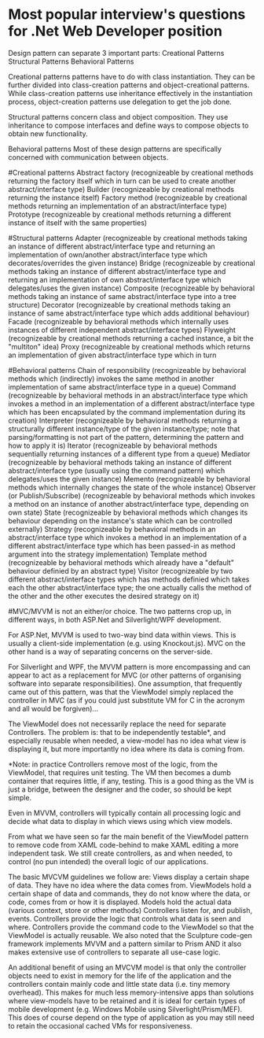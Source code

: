 # Most popular interview's questions for .Net Web Developer position

Design pattern can separate 3 important parts:
    Creational Patterns
    Structural Patterns
    Behavioral Patterns

Creational patterns patterns have to do with class instantiation. They can be further divided into class-creation patterns and object-creational patterns. While class-creation patterns use inheritance effectively in the instantiation process, object-creation patterns use delegation to get the job done.

Structural patterns concern class and object composition. They use inheritance to compose interfaces and define ways to compose objects to obtain new functionality.

Behavioral patterns Most of these design patterns are specifically concerned with communication between objects.

#Creational patterns
  Abstract factory (recognizeable by creational methods returning the factory itself which in turn can be used to create another abstract/interface type)
  Builder (recognizeable by creational methods returning the instance itself)
  Factory method (recognizeable by creational methods returning an implementation of an abstract/interface type)
  Prototype (recognizeable by creational methods returning a different instance of itself with the same properties)

#Structural patterns
  Adapter (recognizeable by creational methods taking an instance of different abstract/interface type and returning an implementation of own/another abstract/interface type which decorates/overrides the given instance)
  Bridge (recognizeable by creational methods taking an instance of different abstract/interface type and returning an implementation of own abstract/interface type which delegates/uses the given instance)
  Composite (recognizeable by behavioral methods taking an instance of same abstract/interface type into a tree structure)
  Decorator (recognizeable by creational methods taking an instance of same abstract/interface type which adds additional behaviour)
  Facade (recognizeable by behavioral methods which internally uses instances of different independent abstract/interface types)
  Flyweight (recognizeable by creational methods returning a cached instance, a bit the "multiton" idea)
  Proxy (recognizeable by creational methods which returns an implementation of given abstract/interface type which in turn 

#Behavioral patterns
  Chain of responsibility (recognizeable by behavioral methods which (indirectly) invokes the same method in another implementation of same abstract/interface type in a queue)
  Command (recognizeable by behavioral methods in an abstract/interface type which invokes a method in an implementation of a different abstract/interface type which has been encapsulated by the command implementation during its creation)
  Interpreter (recognizeable by behavioral methods returning a structurally different instance/type of the given instance/type; note that parsing/formatting is not part of the pattern, determining the pattern and how to apply it is)
  Iterator (recognizeable by behavioral methods sequentially returning instances of a different type from a queue)
  Mediator (recognizeable by behavioral methods taking an instance of different abstract/interface type (usually using the command pattern) which delegates/uses the given instance)
  Memento (recognizeable by behavioral methods which internally changes the state of the whole instance)
  Observer (or Publish/Subscribe) (recognizeable by behavioral methods which invokes a method on an instance of another abstract/interface type, depending on own state)
  State (recognizeable by behavioral methods which changes its behaviour depending on the instance's state which can be controlled externally)
  Strategy (recognizeable by behavioral methods in an abstract/interface type which invokes a method in an implementation of a different abstract/interface type which has been passed-in as method argument into the strategy implementation)
  Template method (recognizeable by behavioral methods which already have a "default" behaviour definied by an abstract type)
  Visitor (recognizeable by two different abstract/interface types which has methods definied which takes each the other abstract/interface type; the one actually calls the method of the other and the other executes the desired strategy on it)

#MVC/MVVM is not an either/or choice.
The two patterns crop up, in different ways, in both ASP.Net and Silverlight/WPF development.

For ASP.Net, MVVM is used to two-way bind data within views. This is usually a client-side implementation (e.g. using Knockout.js). MVC on the other hand is a way of separating concerns on the server-side.

For Silverlight and WPF, the MVVM pattern is more encompassing and can appear to act as a replacement for MVC (or other patterns of organising software into separate responsibilities). One assumption, that frequently came out of this pattern, was that the ViewModel simply replaced the controller in MVC (as if you could just substitute VM for C in the acronym and all would be forgiven)...

The ViewModel does not necessarily replace the need for separate Controllers.
The problem is: that to be independently testable*, and especially reusable when needed, a view-model has no idea what view is displaying it, but more importantly no idea where its data is coming from.

*Note: in practice Controllers remove most of the logic, from the ViewModel, that requires unit testing. The VM then becomes a dumb container that requires little, if any, testing. This is a good thing as the VM is just a bridge, between the designer and the coder, so should be kept simple.

Even in MVVM, controllers will typically contain all processing logic and decide what data to display in which views using which view models.

From what we have seen so far the main benefit of the ViewModel pattern to remove code from XAML code-behind to make XAML editing a more independent task. We still create controllers, as and when needed, to control (no pun intended) the overall logic of our applications.

The basic MVCVM guidelines we follow are:
    Views display a certain shape of data. They have no idea where the data comes from.
    ViewModels hold a certain shape of data and commands, they do not know where the data, or code, comes from or how it is displayed.
    Models hold the actual data (various context, store or other methods)
    Controllers listen for, and publish, events. Controllers provide the logic that controls what data is seen and where. Controllers provide the command code to the ViewModel so that the ViewModel is actually reusable.
    We also noted that the Sculpture code-gen framework implements MVVM and a pattern similar to Prism AND it also makes extensive use of controllers to separate all use-case logic.

An additional benefit of using an MVCVM model is that only the controller objects need to exist in memory for the life of the application and the controllers contain mainly code and little state data (i.e. tiny memory overhead). This makes for much less memory-intensive apps than solutions where view-models have to be retained and it is ideal for certain types of mobile development (e.g. Windows Mobile using Silverlight/Prism/MEF). This does of course depend on the type of application as you may still need to retain the occasional cached VMs for responsiveness.
